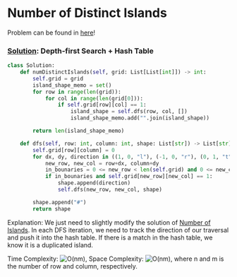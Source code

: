 # Number of Distinct Islands

Problem can be found in [here](https://leetcode.com/problems/number-of-distinct-islands/)!

### [Solution](/Depth-first%20Search/694-NumberofDistinctIslands/solution.py): Depth-first Search + Hash Table

```python
class Solution:
    def numDistinctIslands(self, grid: List[List[int]]) -> int:
        self.grid = grid
        island_shape_memo = set()
        for row in range(len(grid)):
            for col in range(len(grid[0])):
                if self.grid[row][col] == 1:
                    island_shape = self.dfs(row, col, [])
                    island_shape_memo.add("".join(island_shape))

        return len(island_shape_memo)

    def dfs(self, row: int, column: int, shape: List[str]) -> List[str]:
        self.grid[row][column] = 0
        for dx, dy, direction in ((1, 0, "l"), (-1, 0, "r"), (0, 1, "t"), (0, -1, "d")):
            new_row, new_col = row+dx, column+dy
            in_bounaries = 0 <= new_row < len(self.grid) and 0 <= new_col < len(self.grid[0])
            if in_bounaries and self.grid[new_row][new_col] == 1:
                shape.append(direction)
                self.dfs(new_row, new_col, shape)

        shape.append("#")
        return shape
```

Explanation: We just need to slightly modify the solution of [Number of Islands](https://leetcode.com/problems/number-of-islands/). In each DFS iteration, we need to track the direction of our traversal and push it into the hash table. If there is a match in the hash table, we know it is a duplicated island.

Time Complexity: ![O(nm)](<https://latex.codecogs.com/svg.image?\inline&space;O(nm)>), Space Complexity: ![O(nm)](<https://latex.codecogs.com/svg.image?\inline&space;O(nm)>), where n and m is the number of row and column, respectively.
